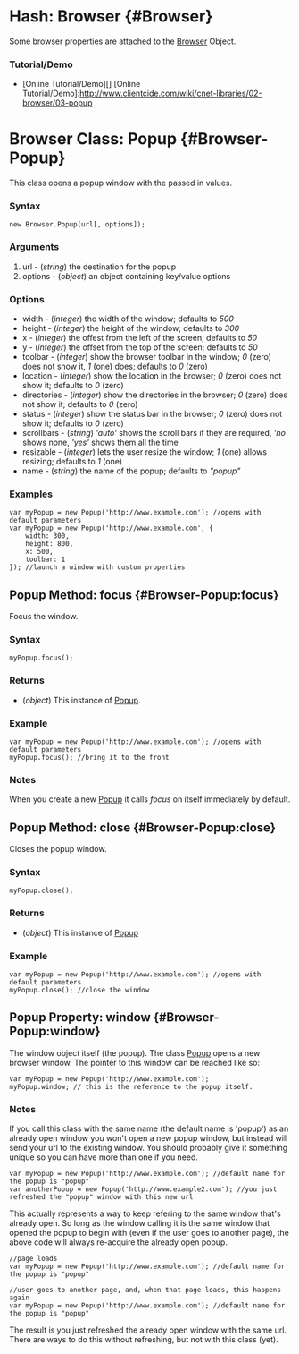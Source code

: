 Hash: Browser {#Browser}
========================

Some browser properties are attached to the [Browser][] Object.

### Tutorial/Demo

* [Online Tutorial/Demo][]
[Online Tutorial/Demo]:http://www.clientcide.com/wiki/cnet-libraries/02-browser/03-popup

Browser Class: Popup {#Browser-Popup}
=====================================

This class opens a popup window with the passed in values.

### Syntax

	new Browser.Popup(url[, options]);

### Arguments

1. url - (*string*) the destination for the popup
2. options - (*object*) an object containing key/value options

### Options

* width - (*integer*) the width of the window; defaults to *500*
* height - (*integer*) the height of the window; defaults to *300*
* x - (*integer*) the offest from the left of the screen; defaults to *50*
* y - (*integer*) the offset from the top of the screen; defaults to *50*
* toolbar - (*integer*) show the browser toolbar in the window; *0* (zero) does not show it, *1* (one) does; defaults to *0* (zero)
* location - (*integer*) show the location in the browser; *0* (zero) does not show it; defaults to *0* (zero)
* directories - (*integer*) show the directories in the browser; *0* (zero) does not show it; defaults to *0* (zero)
* status - (*integer*) show the status bar in the browser; *0* (zero) does not show it; defaults to *0* (zero)
* scrollbars - (*string*) *'auto'* shows the scroll bars if they are required, *'no'* shows none, *'yes'* shows them all the time
* resizable - (*integer*) lets the user resize the window; *1* (one) allows resizing; defaults to *1* (one)
* name - (*string*) the name of the popup; defaults to *"popup"*

### Examples

	var myPopup = new Popup('http://www.example.com'); //opens with default parameters
	var myPopup = new Popup('http://www.example.com', {
		width: 300,
		height: 800,
		x: 500,
		toolbar: 1
	}); //launch a window with custom properties

Popup Method: focus {#Browser-Popup:focus}
------------------------------------------

Focus the window.

### Syntax

	myPopup.focus();

### Returns

* (*object*) This instance of [Popup][].

### Example

	var myPopup = new Popup('http://www.example.com'); //opens with default parameters
	myPopup.focus(); //bring it to the front

### Notes

When you create a new [Popup][] it calls *focus* on itself immediately by default.

Popup Method: close {#Browser-Popup:close}
------------------------------------------

Closes the popup window.

### Syntax

	myPopup.close();

### Returns

* (*object*) This instance of [Popup][]

### Example
	var myPopup = new Popup('http://www.example.com'); //opens with default parameters
	myPopup.close(); //close the window

Popup Property: window {#Browser-Popup:window}
----------------------------------------------

The window object itself (the popup). The class [Popup][] opens a new browser window. The pointer to this window can be reached like so:

	var myPopup = new Popup('http://www.example.com');
	myPopup.window; // this is the reference to the popup itself.

### Notes

If you call this class with the same name (the default name is 'popup') as an already open window	you won't open a new popup window, but instead will send your url to the existing window. You should probably give it something unique so you can have more than one if you need. 

	var myPopup = new Popup('http://www.example.com'); //default name for the popup is "popup"
	var anotherPopup = new Popup('http://www.example2.com'); //you just refreshed the "popup" window with this new url

This actually represents a way to keep refering to the same window that's already open. So long as the window 	calling it is the same window that opened the popup to begin with (even if the user goes to another page), the above code will always re-acquire the already open popup.

	//page loads
	var myPopup = new Popup('http://www.example.com'); //default name for the popup is "popup"
	
	//user goes to another page, and, when that page loads, this happens again
	var myPopup = new Popup('http://www.example.com'); //default name for the popup is "popup"

The result is you just refreshed the already open window with the same url. There are ways to do this	without refreshing, but not with this class (yet).

[Popup]: #Browser-Popup
[Browser]: http://www.mootools.net/docs/Core/Browser
